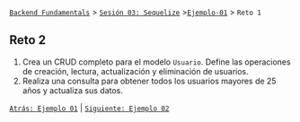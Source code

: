 [`Backend Fundamentals`](../../README.md) > [`Sesión 03: Sequelize`](../README.md) >[`Ejemplo-01`](../Ejemplo-01) > `Reto 1`
	
## Reto 2

1. Crea un CRUD completo para el modelo `Usuario`. Define las operaciones de creación, lectura, actualización y eliminación de usuarios.
2. Realiza una consulta para obtener todos los usuarios mayores de 25 años y actualiza sus datos.


[`Atrás: Ejemplo 01`](../Ejemplo-02) | [`Siguiente: Ejemplo 02`](../Ejemplo-03)
